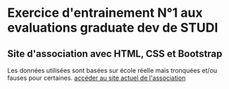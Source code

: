 # Exercice d'entrainement N°1 aux evaluations graduate dev de STUDI
## Site d'association avec HTML, CSS et Bootstrap
Les données utilisées sont basées sur école réelle mais tronquées et/ou fauses pour certaines.
[accéder au site actuel de l'association](https://ecolemusiquearize.fr)
